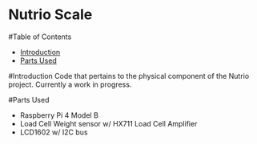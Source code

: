 # Nutrio Scale

#Table of Contents

- [Introduction](#introduction)
- [Parts Used](#parts-used)


#Introduction
Code that pertains to the physical component of the Nutrio project.
Currently a work in progress.

#Parts Used
 - Raspberry Pi 4 Model B
 - Load Cell Weight sensor w/ HX711 Load Cell Amplifier
 - LCD1602 w/ I2C bus